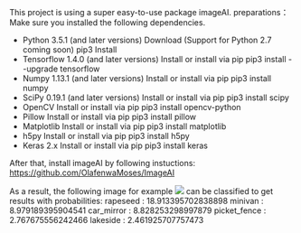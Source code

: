 This project is using a super easy-to-use package imageAI.
preparations：
Make sure you installed the following dependencies.
- Python 3.5.1 (and later versions) Download (Support for Python 2.7 coming soon) 
 pip3 Install 
- Tensorflow 1.4.0 (and later versions) Install or install via pip
 pip3 install --upgrade tensorflow 
- Numpy 1.13.1 (and later versions) Install or install via pip
 pip3 install numpy 
- SciPy 0.19.1 (and later versions) Install or install via pip
 pip3 install scipy 
- OpenCV Install or install via pip
 pip3 install opencv-python 
- Pillow Install or install via pip
 pip3 install pillow 
- Matplotlib Install or install via pip
 pip3 install matplotlib 
- h5py Install or install via pip
 pip3 install h5py 
- Keras 2.x Install or install via pip
 pip3 install keras 
 
After that, install imageAI by following instuctions: https://github.com/OlafenwaMoses/ImageAI

As a result, the following image for example
![](https://github.com/BlueSeven277/Machine-Learning/Image_Prediction/img1.jpg)
can be classified to get results with probabilities:
rapeseed  :  18.913395702838898
minivan  :  8.979189395904541
car_mirror  :  8.828253298997879
picket_fence  :  2.767675556242466
lakeside  :  2.461925707757473
